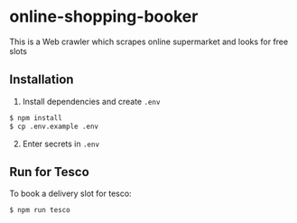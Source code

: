 # online-shopping-booker
This is a Web crawler which scrapes online supermarket and looks for free slots

## Installation

1. Install dependencies and create `.env`

```bash
$ npm install
$ cp .env.example .env
```

2. Enter secrets in `.env`

## Run for Tesco

To book a delivery slot for tesco:

```bash
$ npm run tesco
```
